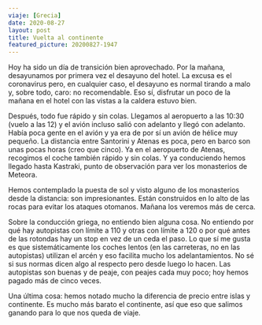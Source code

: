 ```yaml
---
viaje: [Grecia]
date: 2020-08-27
layout: post
title: Vuelta al continente
featured_picture: 20200827-1947
---
```


Hoy ha sido un día de transición bien aprovechado. Por la mañana, desayunamos por primera vez el desayuno del hotel. La excusa es el coronavirus pero, en cualquier caso, el desayuno es normal tirando a malo y, sobre todo, caro: no recomendable. Eso sí, disfrutar un poco de la mañana en el hotel con las vistas a la caldera estuvo bien.

Después, todo fue rápido y sin colas. Llegamos al aeropuerto a las 10:30 (vuelo a las 12) y el avión incluso salió con adelanto y llegó con adelanto. Había poca gente en el avión y ya era de por sí un avión de hélice muy pequeño. La distancia entre Santorini y Atenas es poca, pero en barco son unas pocas horas (creo que cinco). Ya en el aeropuerto de Atenas, recogimos el coche también rápido y sin colas. Y ya conduciendo hemos llegado hasta Kastraki, punto de observación para ver los monasterios de Meteora.

Hemos contemplado la puesta de sol y visto alguno de los monasterios desde la distancia: son impresionantes. Están construidos en lo alto de las rocas para evitar los ataques otomanos. Mañana los veremos más de cerca.

Sobre la conducción griega, no entiendo bien alguna cosa. No entiendo por qué hay autopistas con límite a 110 y otras con límite a 120 o por qué antes de las rotondas hay un stop en vez de un ceda el paso. Lo que sí me gusta es que sistemáticamente los coches lentos (en las carreteras, no en las autopistas) utilizan el arcén y eso facilita mucho los adelantamientos. No sé si sus normas dicen algo al respecto pero desde luego lo hacen. Las autopistas son buenas y de peaje, con peajes cada muy poco; hoy hemos pagado más de cinco veces.

Una última cosa: hemos notado mucho la diferencia de precio entre islas y continente. Es mucho más barato el continente, así que eso que salimos ganando para lo que nos queda de viaje.